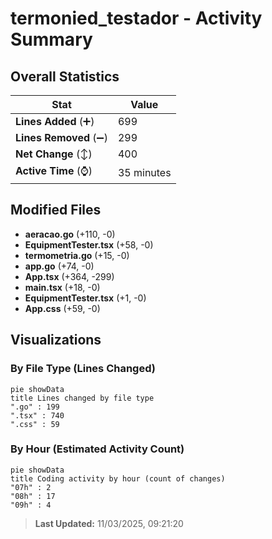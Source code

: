 # termonied_testador - Activity Summary 

## Overall Statistics

| Stat                   | Value                                                             |
| ---------------------- | ----------------------------------------------------------------- |
| **Lines Added** (➕)   | 699                                          |
| **Lines Removed** (➖) | 299                                        |
| **Net Change** (↕)    | 400                |
| **Active Time** (⌚)   | 35 minutes |


## Modified Files
- **aeracao.go** (+110, -0)
- **EquipmentTester.tsx** (+58, -0)
- **termometria.go** (+15, -0)
- **app.go** (+74, -0)
- **App.tsx** (+364, -299)
- **main.tsx** (+18, -0)
- **EquipmentTester.tsx** (+1, -0)
- **App.css** (+59, -0)

## Visualizations

### By File Type (Lines Changed)

```mermaid
pie showData
title Lines changed by file type
".go" : 199
".tsx" : 740
".css" : 59
```

### By Hour (Estimated Activity Count)

```mermaid
pie showData
title Coding activity by hour (count of changes)
"07h" : 2
"08h" : 17
"09h" : 4
```


> **Last Updated:** 11/03/2025, 09:21:20